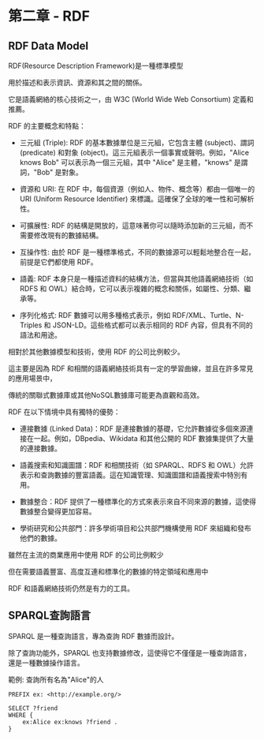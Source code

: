 # 第二章 - RDF

## RDF Data Model

RDF(Resource Description Framework)是一種標準模型

用於描述和表示資訊、資源和其之間的關係。

它是語義網絡的核心技術之一，由 W3C (World Wide Web Consortium) 定義和推薦。

RDF 的主要概念和特點：

- 三元組 (Triple): RDF 的基本數據單位是三元組，它包含主體 (subject)、謂詞 (predicate) 和對象 (object)。這三元組表示一個事實或聲明。例如，"Alice knows Bob" 可以表示為一個三元組，其中 "Alice" 是主體，"knows" 是謂詞，"Bob" 是對象。

- 資源和 URI: 在 RDF 中，每個資源（例如人、物件、概念等）都由一個唯一的 URI (Uniform Resource Identifier) 來標識。這確保了全球的唯一性和可解析性。

- 可擴展性: RDF 的結構是開放的，這意味著你可以隨時添加新的三元組，而不需要修改現有的數據結構。

- 互操作性: 由於 RDF 是一種標準格式，不同的數據源可以輕鬆地整合在一起，前提是它們都使用 RDF。

- 語義: RDF 本身只是一種描述資料的結構方法，但當與其他語義網絡技術（如 RDFS 和 OWL）結合時，它可以表示複雜的概念和關係，如屬性、分類、繼承等。

- 序列化格式: RDF 數據可以用多種格式表示，例如 RDF/XML、Turtle、N-Triples 和 JSON-LD。這些格式都可以表示相同的 RDF 內容，但具有不同的語法和用途。




相對於其他數據模型和技術，使用 RDF 的公司比例較少。

這主要是因為 RDF 和相關的語義網絡技術具有一定的學習曲線，並且在許多常見的應用場景中，

傳統的關聯式數據庫或其他NoSQL數據庫可能更為直觀和高效。

RDF 在以下情境中具有獨特的優勢：

- 連接數據 (Linked Data)：RDF 是連接數據的基礎，它允許數據從多個來源連接在一起。例如，DBpedia、Wikidata 和其他公開的 RDF 數據集提供了大量的連接數據。

- 語義搜索和知識圖譜：RDF 和相關技術（如 SPARQL、RDFS 和 OWL）允許表示和查詢數據的豐富語義。這在知識管理、知識圖譜和語義搜索中特別有用。

- 數據整合：RDF 提供了一種標準化的方式來表示來自不同來源的數據，這使得數據整合變得更加容易。

- 學術研究和公共部門：許多學術項目和公共部門機構使用 RDF 來組織和發布他們的數據。

雖然在主流的商業應用中使用 RDF 的公司比例較少

但在需要語義豐富、高度互連和標準化的數據的特定領域和應用中

RDF 和語義網絡技術仍然是有力的工具。

## SPARQL查詢語言

SPARQL 是一種查詢語言，專為查詢 RDF 數據而設計。

除了查詢功能外，SPARQL 也支持數據修改，這使得它不僅僅是一種查詢語言，還是一種數據操作語言。


範例:
查詢所有名為"Alice"的人 
```
PREFIX ex: <http://example.org/>

SELECT ?friend
WHERE {
    ex:Alice ex:knows ?friend .
}
```
